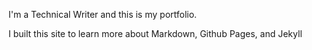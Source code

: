 I'm a Technical Writer and this is my portfolio. 

I built this site to learn more about Markdown, Github Pages, and Jekyll
